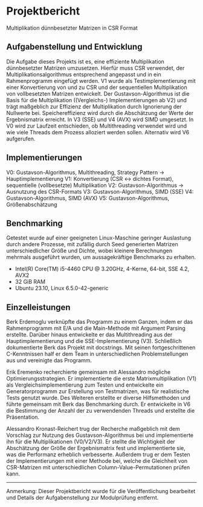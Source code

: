 # Projektbericht
Multiplikation dünnbesetzter Matrizen in CSR Format

## Aufgabenstellung und Entwicklung

Die Aufgabe dieses Projekts ist es, eine effiziente Multiplikation dünnbesetzter Matrizen umzusetzen.
Hierfür muss CSR verwendet, der Multiplikationsalgorithmus entsprechend angepasst und in ein Rahmenprogramm eingefügt werden.
V1 wurde als Testimplementierung mit einer Konvertierung von und zu CSR und der sequentiellen Multiplikation von vollbesetzten Matrizen entwickelt.
Der Gustavson-Algorithmus ist die Basis für die Multiplikation ((Vergleichs-) Implementierungen ab V2) und trägt maßgeblich zur Effizienz der Multiplikation durch Ignorierung der Nullwerte bei.
Speichereffizienz wird durch die Abschätzung der Werte der Ergebnismatrix erreicht.
In V3 (SSE) und V4 (AVX) wird SIMD umgesetzt. In V0 wird zur Laufzeit entschieden, ob Multithreading verwendet wird und wie viele Threads dem Prozess alloziert werden sollen. Alternativ wird V6 aufgerufen. 

## Implementierungen
V0: Gustavson-Algorithmus, Multithreading, Strategy Pattern
→ Hauptimplementierung
V1: Konvertierung (CSR ↔ dichtes Format), sequentielle (vollbesetzte) Multiplikation
V2: Gustavson-Algorithmus →  Ausnutzung des CSR-Formats
V3: Gustavson-Algorithmus, SIMD (SSE)
V4: Gustavson-Algorithmus, SIMD (AVX)
V5: Gustavson-Algorithmus, Größenabschätzung

## Benchmarking
Getestet wurde auf einer geeigneten Linux-Maschine geringer Auslastung durch andere Prozesse, mit zufällig durch Seed generierten Matrizen unterschiedlicher Größe und Dichte, wobei kleinere Berechnungen mehrmals ausgeführt wurden, um aussagekräftige Benchmarks zu erhalten.
- Intel(R) Core(TM) i5-4460  CPU @ 3.20GHz, 4-Kerne, 64-bit, SSE 4.2, AVX2
- 32 GiB RAM
- Ubuntu 23.10, Linux 6.5.0-42-generic

## Einzelleistungen

Berk Erdemoglu verknüpfte das Programm zu einem Ganzen, indem er das Rahmenprogramm mit E/A und die Main-Methode mit Argument Parsing erstellte.
Darüber hinaus entwickelte er das Multithreading aus der Hauptimplementierung und die SSE-Implementierung (V3). Schließlich dokumentierte Berk das Projekt mit docstrings.
Mit seinen fortgeschrittenen C-Kenntnissen half er dem Team in unterschiedlichen Problemstellungen aus und vereinigte das Programm.

Erik Eremenko recherchierte gemeinsam mit Alessandro mögliche Optimierungsstrategien. Er implementierte die erste Matrixmultiplikation (V1) als Vergleichsimplementierung zum Testen und entwickelte ein Generatorprogramm zur Erstellung von Testmatrizen, was für realistische Tests genutzt wurde. Des Weiteren erstellte er diverse Hilfsmethoden und führte gemeinsam mit Berk das Benchmarking durch. Er entwickelte in V6 die Bestimmung der Anzahl der zu verwendenden Threads und erstellte die Präsentation.

Alessandro Kronast-Reichert trug der Recherche maßgeblich mit dem Vorschlag zur Nutzung des Gustavson-Algorithmus bei und implementierte ihn für die Multiplikationen (V0/V2/V3). Er stellte die Wichtigkeit der Abschätzung der Größe der Ergebnismatrix fest und implementierte sie, was die Performanz erheblich verbesserte. Außerdem trug er dem Testen der Implementierungen mit einer Methode bei, welche die Gleichheit von CSR-Matrizen mit unterschiedlichen Column-Value-Permutationen prüfen kann.

---

Anmerkung: Dieser Projektbericht wurde für die Veröffentlichung bearbeitet und Details der Aufgabenstellung zur Modulprüfung entfernt.

